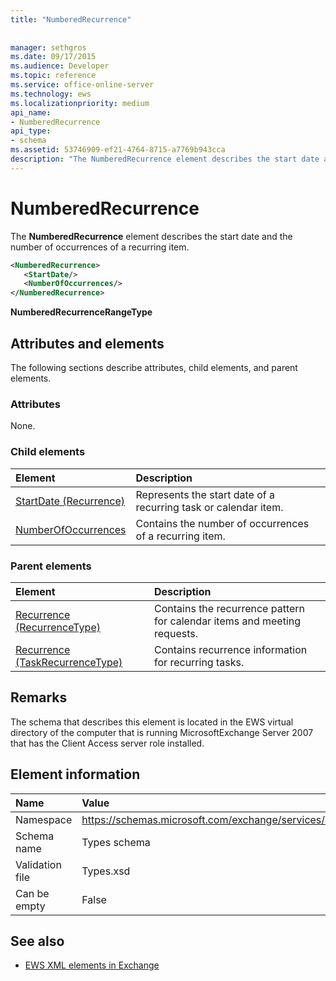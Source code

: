 ```yaml
---
title: "NumberedRecurrence"
 
 
manager: sethgros
ms.date: 09/17/2015
ms.audience: Developer
ms.topic: reference
ms.service: office-online-server
ms.technology: ews
ms.localizationpriority: medium
api_name:
- NumberedRecurrence
api_type:
- schema
ms.assetid: 53746909-ef21-4764-8715-a7769b943cca
description: "The NumberedRecurrence element describes the start date and the number of occurrences of a recurring item."
---
```


# NumberedRecurrence

The **NumberedRecurrence** element describes the start date and the number of occurrences of a recurring item. 
  
```xml
<NumberedRecurrence>
   <StartDate/>
   <NumberOfOccurrences/>
</NumberedRecurrence>
```

 **NumberedRecurrenceRangeType**
## Attributes and elements

The following sections describe attributes, child elements, and parent elements.
  
### Attributes

None.
  
### Child elements

|**Element**|**Description**|
|:-----|:-----|
|[StartDate (Recurrence)](startdate-recurrence.md) <br/> |Represents the start date of a recurring task or calendar item.  <br/> |
|[NumberOfOccurrences](numberofoccurrences.md) <br/> |Contains the number of occurrences of a recurring item.  <br/> |
   
### Parent elements

|**Element**|**Description**|
|:-----|:-----|
|[Recurrence (RecurrenceType)](recurrence-recurrencetype.md) <br/> |Contains the recurrence pattern for calendar items and meeting requests.  <br/> |
|[Recurrence (TaskRecurrenceType)](recurrence-taskrecurrencetype.md) <br/> |Contains recurrence information for recurring tasks.  <br/> |
   
## Remarks

The schema that describes this element is located in the EWS virtual directory of the computer that is running MicrosoftExchange Server 2007 that has the Client Access server role installed.
  
## Element information

|**Name**|**Value**|
|:-----|:-----|
|Namespace  <br/> |https://schemas.microsoft.com/exchange/services/2006/types  <br/> |
|Schema name  <br/> |Types schema  <br/> |
|Validation file  <br/> |Types.xsd  <br/> |
|Can be empty  <br/> |False  <br/> |
   
## See also



- [EWS XML elements in Exchange](ews-xml-elements-in-exchange.md)

